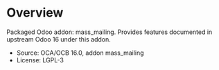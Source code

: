 # Overview

Packaged Odoo addon: mass_mailing. Provides features documented in upstream Odoo 16 under this addon.

- Source: OCA/OCB 16.0, addon mass_mailing
- License: LGPL-3

